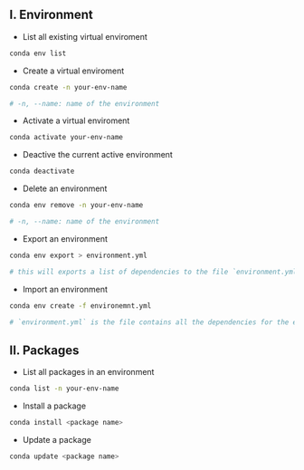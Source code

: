 ## **I. Environment**
- List all existing virtual enviroment
```bash
conda env list
```

- Create a virtual enviroment
```bash
conda create -n your-env-name

# -n, --name: name of the environment
```

- Activate a virtual enviroment
```bash
conda activate your-env-name
```

- Deactive the current active environment
```bash
conda deactivate
```

- Delete an environment
```bash
conda env remove -n your-env-name

# -n, --name: name of the environment
```

- Export an environment
```bash
conda env export > environment.yml

# this will exports a list of dependencies to the file `environment.yml`
```

- Import an environment
```bash
conda env create -f environemnt.yml

# `environment.yml` is the file contains all the dependencies for the environment
```

## **II. Packages**
- List all packages in an environment
```bash
conda list -n your-env-name
```

- Install a package
```bash
conda install <package name>
```

- Update a package
```bash
conda update <package name>
```